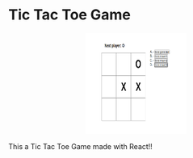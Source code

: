 # Tic Tac Toe Game

<p align="center">
    <img src="/public/whole-game.png" width="200px" height="200px">
</p>

This a Tic Tac Toe Game made with React!!